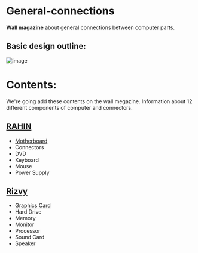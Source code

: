 # General-connections
**Wall magazine** about general connections between computer parts.

## Basic design outline:
![image](https://user-images.githubusercontent.com/50569315/105727585-741f4f80-5f55-11eb-85ff-5648b2c51cf6.png)

# Contents:
We're going add these contents on the wall megazine. Information about 12 different components of computer and connectors.
## [RAHIN](https://github.com/RIR360/General-connections/tree/master/Rahin)
* [Motherboard](https://github.com/RIR360/General-connections/tree/master/Rahin)
* Connectors
* DVD
* Keyboard
* Mouse
* Power Supply
## [Rizvy](https://github.com/RIR360/General-connections/tree/master/Rizvy)
* [Graphics Card](https://github.com/RIR360/General-connections/tree/master/Rizvy)
* Hard Drive
* Memory
* Monitor
* Processor
* Sound Card
* Speaker
